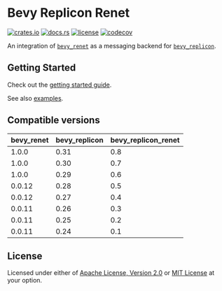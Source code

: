 # Bevy Replicon Renet

[![crates.io](https://img.shields.io/crates/v/bevy_replicon_renet)](https://crates.io/crates/bevy_replicon_renet)
[![docs.rs](https://docs.rs/bevy_replicon_renet/badge.svg)](https://docs.rs/bevy_replicon_renet)
[![license](https://img.shields.io/crates/l/bevy_replicon_renet)](#license)
[![codecov](https://codecov.io/gh/projectharmonia/bevy_replicon_renet/graph/badge.svg?token=ZrlFB8wBpO)](https://codecov.io/gh/projectharmonia/bevy_replicon_renet)

An integration of [`bevy_renet`](https://github.com/lucaspoffo/renet/tree/master/bevy_renet) as a messaging backend for [`bevy_replicon`](https://github.com/projectharmonia/bevy_replicon).

## Getting Started

Check out the [getting started guide](https://docs.rs/bevy_replicon_renet).

See also [examples](examples).

## Compatible versions

| bevy_renet | bevy_replicon | bevy_replicon_renet |
| ---------- | ------------- | ------------------- |
| 1.0.0      | 0.31          | 0.8                 |
| 1.0.0      | 0.30          | 0.7                 |
| 1.0.0      | 0.29          | 0.6                 |
| 0.0.12     | 0.28          | 0.5                 |
| 0.0.12     | 0.27          | 0.4                 |
| 0.0.11     | 0.26          | 0.3                 |
| 0.0.11     | 0.25          | 0.2                 |
| 0.0.11     | 0.24          | 0.1                 |

## License

Licensed under either of [Apache License, Version 2.0](LICENSE-APACHE) or [MIT License](LICENSE-MIT) at your option.
